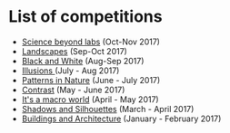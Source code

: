 # List of competitions

* [Science beyond labs](/2017/09_Science_beyond_labs.md) (Oct-Nov 2017)
* [Landscapes](/2017/08_Landscapes.md) (Sep-Oct 2017)
* [Black and White](/2017/07_Black_and_White.md) (Aug-Sep 2017)
* [Illusions ](/2017/06_Illusions.md) (July - Aug 2017)
* [Patterns in Nature](/2017/05_Patterns_in_Nature.md) (June - July 2017)
* [Contrast](/2017/04_Contrast.md) (May - June 2017)
* [It's a macro world](/2017/03_Its_a_macro_world.md) (April - May 2017)
* [Shadows and Silhouettes](/2017/02_Shadows_and_Silhouettes.md) (March - April 2017)
* [Buildings and Architecture](/2017/01_Buildings_and_Architecture.md) (January - February 2017)

